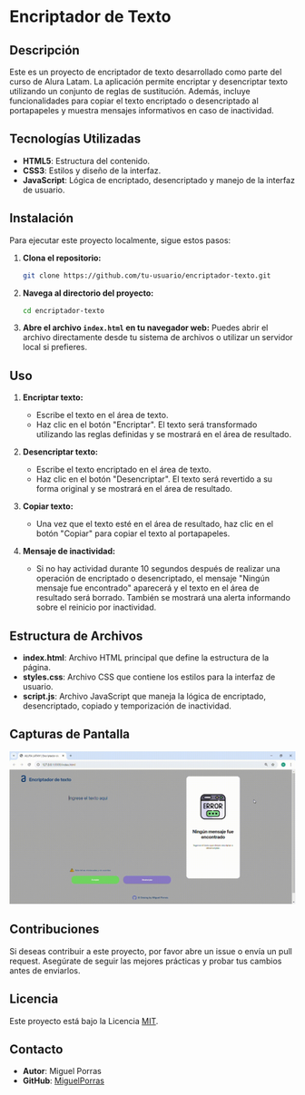 # Encriptador de Texto

## Descripción

Este es un proyecto de encriptador de texto desarrollado como parte del curso de Alura Latam. La aplicación permite encriptar y desencriptar texto utilizando un conjunto de reglas de sustitución. Además, incluye funcionalidades para copiar el texto encriptado o desencriptado al portapapeles y muestra mensajes informativos en caso de inactividad.

## Tecnologías Utilizadas

- **HTML5**: Estructura del contenido.
- **CSS3**: Estilos y diseño de la interfaz.
- **JavaScript**: Lógica de encriptado, desencriptado y manejo de la interfaz de usuario.

## Instalación

Para ejecutar este proyecto localmente, sigue estos pasos:

1. **Clona el repositorio:**
   ```bash
   git clone https://github.com/tu-usuario/encriptador-texto.git
   ```

2. **Navega al directorio del proyecto:**
   ```bash
   cd encriptador-texto
   ```

3. **Abre el archivo `index.html` en tu navegador web:**
   Puedes abrir el archivo directamente desde tu sistema de archivos o utilizar un servidor local si prefieres.

## Uso

1. **Encriptar texto:**
   - Escribe el texto en el área de texto.
   - Haz clic en el botón "Encriptar". El texto será transformado utilizando las reglas definidas y se mostrará en el área de resultado.

2. **Desencriptar texto:**
   - Escribe el texto encriptado en el área de texto.
   - Haz clic en el botón "Desencriptar". El texto será revertido a su forma original y se mostrará en el área de resultado.

3. **Copiar texto:**
   - Una vez que el texto esté en el área de resultado, haz clic en el botón "Copiar" para copiar el texto al portapapeles.

4. **Mensaje de inactividad:**
   - Si no hay actividad durante 10 segundos después de realizar una operación de encriptado o desencriptado, el mensaje "Ningún mensaje fue encontrado" aparecerá y el texto en el área de resultado será borrado. También se mostrará una alerta informando sobre el reinicio por inactividad.

## Estructura de Archivos

- **index.html**: Archivo HTML principal que define la estructura de la página.
- **styles.css**: Archivo CSS que contiene los estilos para la interfaz de usuario.
- **script.js**: Archivo JavaScript que maneja la lógica de encriptado, desencriptado, copiado y temporización de inactividad.

## Capturas de Pantalla

![Uso de Desencriptador](img/Uso%20Encrip.gif)

## Contribuciones

Si deseas contribuir a este proyecto, por favor abre un issue o envía un pull request. Asegúrate de seguir las mejores prácticas y probar tus cambios antes de enviarlos.

## Licencia

Este proyecto está bajo la Licencia [MIT](LICENSE).

## Contacto

- **Autor**: Miguel Porras
- **GitHub**: [MiguelPorras](https://github.com/Miguel950730)
```
